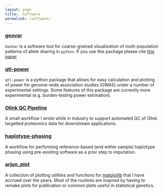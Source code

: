 ```yaml
---
layout: page
title:  Software
permalink: /software/
---
```


###  [geovar](https://aabiddanda.github.io/geovar/)

`GeoVar` is a software tool for coarse-grained visualization of multi-population patterns of allele sharing in `python`. If you use this package please cite [this paper](https://elifesciences.org/articles/60107)

### [qtl-power](https://aabiddanda.github.io/qtl-power/)

`qtl-power` is a python package that allows for easy calculation and plotting of power for genome-wide association studies (GWAS) under a number of experimental settings. Some features of this package are currently more experimental (e.g. burden-testing power estimation).

### [Olink QC Pipeline](https://54gene-olink-qc.readthedocs.io/en/latest/)

A small workflow I wrote while in industry to support automated QC of Olink targetted proteomics data for downstream applications. 

### [haplotype-phasing](https://github.com/aabiddanda/haplotype-phasing)

A workflow for performing reference-based (and within sample) haplotype phasing using pre-existing software as a prior step to imputation.

### [arjun_plot](https://github.com/aabiddanda/arjun_plot)

A collection of plotting utilities and functions for [matplotlib](https://matplotlib.org/stable/) that I have accrued over the years. Most of the routines are inspired by having to remake plots for publication or common plots useful in statistical genetics.
